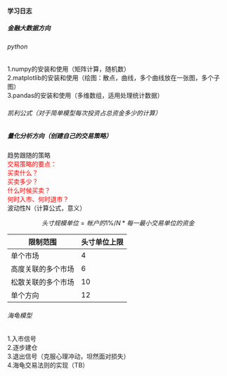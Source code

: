 #### 学习日志
##### 金融大数据方向
###### python
1.numpy的安装和使用（矩阵计算，随机数） <br>
2.matplotlib的安装和使用（绘图：散点，曲线，多个曲线放在一张图，多个子图） <br>
3.pandas的安装和使用（多维数组，适用处理统计数据）<br>
###### 凯利公式（对于简单模型每次投资占总资金多少的计算）
##### 量化分析方向（创建自己的交易策略）
趋势跟随的策略<br>
<font color='red'>交易策略的要点：<br>
买卖什么？<br>
买卖多少？<br>
什么时候买卖？<br>
何时入市、何时退市？ </font><br>
波动性N（计算公式，意义）<br>

$$
头寸规模单位=帐户的1\%/N*每一最小交易单位的资金
$$

|限制范围|头寸单位上限|
|---|---|
|单个市场|4|
|高度关联的多个市场|6|
|松散关联的多个市场|10|
|单个方向|12|
###### 海龟模型
1.入市信号<br>
2.逐步建仓<br>
3.退出信号（克服心理冲动，坦然面对损失）<br>
4.海龟交易法则的实现（TB）<br>

